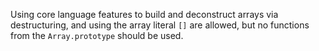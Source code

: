 Using core language features to build and deconstruct arrays via destructuring, and using the array literal `[]` are allowed, but no functions from the `Array.prototype` should be used.
